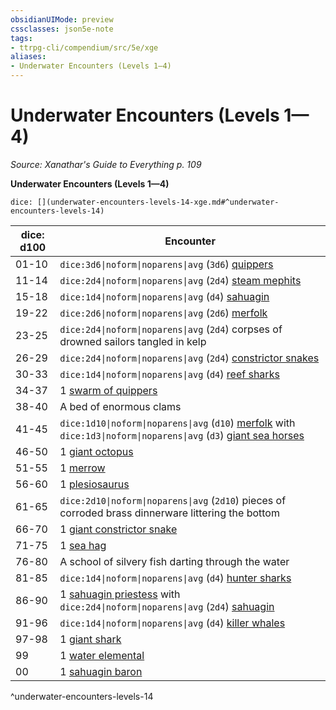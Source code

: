 ```yaml
---
obsidianUIMode: preview
cssclasses: json5e-note
tags:
- ttrpg-cli/compendium/src/5e/xge
aliases:
- Underwater Encounters (Levels 1—4)
---
```

# Underwater Encounters (Levels 1—4)
*Source: Xanathar's Guide to Everything p. 109* 

**Underwater Encounters (Levels 1—4)**

`dice: [](underwater-encounters-levels-14-xge.md#^underwater-encounters-levels-14)`

| dice: d100 | Encounter |
|------------|-----------|
| 01-10 | `dice:3d6\|noform\|noparens\|avg` (`3d6`) [quippers](/3-Mechanics/CLI/bestiary/beast/piranha-xmm.md) |
| 11-14 | `dice:2d4\|noform\|noparens\|avg` (`2d4`) [steam mephits](/3-Mechanics/CLI/bestiary/elemental/steam-mephit-xmm.md) |
| 15-18 | `dice:1d4\|noform\|noparens\|avg` (`d4`) [sahuagin](/3-Mechanics/CLI/bestiary/fiend/sahuagin-warrior-xmm.md) |
| 19-22 | `dice:2d6\|noform\|noparens\|avg` (`2d6`) [merfolk](/3-Mechanics/CLI/bestiary/elemental/merfolk-skirmisher-xmm.md) |
| 23-25 | `dice:2d4\|noform\|noparens\|avg` (`2d4`) corpses of drowned sailors tangled in kelp |
| 26-29 | `dice:2d4\|noform\|noparens\|avg` (`2d4`) [constrictor snakes](/3-Mechanics/CLI/bestiary/beast/constrictor-snake-xmm.md) |
| 30-33 | `dice:1d4\|noform\|noparens\|avg` (`d4`) [reef sharks](/3-Mechanics/CLI/bestiary/beast/reef-shark-xmm.md) |
| 34-37 | 1 [swarm of quippers](/3-Mechanics/CLI/bestiary/beast/swarm-of-piranhas-xmm.md) |
| 38-40 | A bed of enormous clams |
| 41-45 | `dice:1d10\|noform\|noparens\|avg` (`d10`) [merfolk](/3-Mechanics/CLI/bestiary/elemental/merfolk-skirmisher-xmm.md) with `dice:1d3\|noform\|noparens\|avg` (`d3`) [giant sea horses](/3-Mechanics/CLI/bestiary/beast/giant-seahorse-xmm.md) |
| 46-50 | 1 [giant octopus](/3-Mechanics/CLI/bestiary/beast/giant-octopus-xmm.md) |
| 51-55 | 1 [merrow](/3-Mechanics/CLI/bestiary/monstrosity/merrow-xmm.md) |
| 56-60 | 1 [plesiosaurus](/3-Mechanics/CLI/bestiary/beast/plesiosaurus-xmm.md) |
| 61-65 | `dice:2d10\|noform\|noparens\|avg` (`2d10`) pieces of corroded brass dinnerware littering the bottom |
| 66-70 | 1 [giant constrictor snake](/3-Mechanics/CLI/bestiary/beast/giant-constrictor-snake-xmm.md) |
| 71-75 | 1 [sea hag](/3-Mechanics/CLI/bestiary/fey/sea-hag-xmm.md) |
| 76-80 | A school of silvery fish darting through the water |
| 81-85 | `dice:1d4\|noform\|noparens\|avg` (`d4`) [hunter sharks](/3-Mechanics/CLI/bestiary/beast/hunter-shark-xmm.md) |
| 86-90 | 1 [sahuagin priestess](/3-Mechanics/CLI/bestiary/fiend/sahuagin-priest-xmm.md) with `dice:2d4\|noform\|noparens\|avg` (`2d4`) [sahuagin](/3-Mechanics/CLI/bestiary/fiend/sahuagin-warrior-xmm.md) |
| 91-96 | `dice:1d4\|noform\|noparens\|avg` (`d4`) [killer whales](/3-Mechanics/CLI/bestiary/beast/killer-whale-xmm.md) |
| 97-98 | 1 [giant shark](/3-Mechanics/CLI/bestiary/beast/giant-shark-xmm.md) |
| 99 | 1 [water elemental](/3-Mechanics/CLI/bestiary/elemental/water-elemental-xmm.md) |
| 00 | 1 [sahuagin baron](/3-Mechanics/CLI/bestiary/fiend/sahuagin-baron-xmm.md) |
^underwater-encounters-levels-14